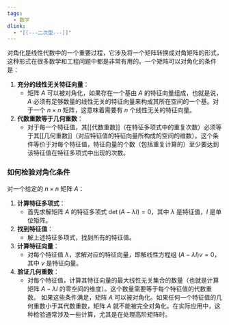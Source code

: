 ```yaml
---
tags:
  - 数学
dlink:
  - "[[---二次型---]]"
---
```

对角化是线性代数中的一个重要过程，它涉及将一个矩阵转换成对角矩阵的形式，这种形式在很多数学和工程问题中都是非常有用的。一个矩阵可以对角化的条件是：
1. **充分的线性无关特征向量**：
   - 矩阵 $A$ 可以被对角化，如果存在一个基由 $A$ 的特征向量组成，也就是说，$A$ 必须有足够数量的线性无关的特征向量来构成其所在空间的一个基。对于一个 $n \times n$ 矩阵，这意味着需要有 $n$ 个线性无关的特征向量。
2. **代数重数等于几何重数**：
   - 对于每一个特征值，其[[代数重数]]（在特征多项式中的重复次数）必须等于其[[几何重数]]（对应特征值的特征向量所构成的空间的维数）。这个条件等价于对每个特征值，特征向量的个数（包括重复计算的）至少要达到该特征值在特征多项式中出现的次数。
### 如何检验对角化条件
对一个给定的 $n \times n$ 矩阵 $A$：
1. **计算特征多项式**：
   - 首先求解矩阵 $A$ 的特征多项式 $\det(A - \lambda I) = 0$，其中 $\lambda$ 是特征值，$I$ 是单位矩阵。
2. **找到特征值**：
   - 解上述特征多项式，找到所有的特征值。
3. **计算特征向量**：
   - 对每个特征值 $\lambda$，求解对应的特征向量，即解线性方程组 $(A - \lambda I){v} = {0}$，其中 ${v}$ 是特征向量。
4. **验证几何重数**：
   - 对每个特征值，计算其特征向量的最大线性无关集合的数量（也就是计算矩阵 $A - \lambda I$ 的零空间的维度）。这个数量需要等于每个特征值的代数重数。
如果这些条件满足，矩阵 $A$ 可以被对角化。如果任何一个特征值的几何重数小于其代数重数，矩阵 $A$ 就不能被完全对角化。在实际应用中，这种检验通常涉及一些计算，尤其是在处理高阶矩阵时。
